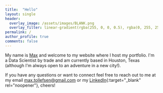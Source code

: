 ```yaml
---
title:  "Hello"
layout: single
header:
  overlay_image: /assets/images/BLANK.png
  overlay_filter: linear-gradient(rgba(255, 0, 0, 0.5), rgba(0, 255, 255, 0.5))
permalink: /
author_profile: true
comments: false
---
```


My name is [Max](/about-me/) and welcome to my website where I host my portfolio. I'm a Data Scientist by trade and am currently based in Houston, Texas (although I'm always open to an adventure in a new city!).

If you have any questions or want to connect feel free to reach out to me at my email [max.tollefsen@gmail.com](mailto:max.tollefsen@gmail.com) or my [LinkedIn](https://www.linkedin.com/in/max-tollefsen/){:target="_blank" rel="noopener"}, cheers!
